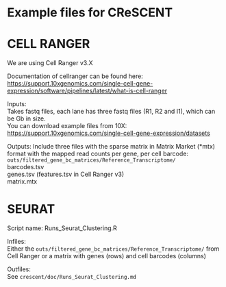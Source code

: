 # Example files for CReSCENT

CELL RANGER
================

We are using Cell Ranger v3.X

Documentation of cellranger can be found here:
https://support.10xgenomics.com/single-cell-gene-expression/software/pipelines/latest/what-is-cell-ranger

Inputs: <br />
Takes fastq files, each lane has three fastq files (R1, R2 and I1), which can be Gb in size. <br />
You can download example files from 10X: <br />
https://support.10xgenomics.com/single-cell-gene-expression/datasets

Outputs:
Include three files with the sparse matrix in Matrix Market (*mtx) format with the mapped read counts per gene, per cell barcode: <br />
`outs/filtered_gene_bc_matrices/Reference_Transcriptome/` <br />
barcodes.tsv <br />
genes.tsv (features.tsv in Cell Ranger v3) <br />
matrix.mtx <br />

SEURAT
================

Script name: Runs_Seurat_Clustering.R

Infiles: <br />
Either the `outs/filtered_gene_bc_matrices/Reference_Transcriptome/` from Cell Ranger or a matrix with genes (rows) and cell barcodes (columns)

Outfiles: <br />
See `crescent/doc/Runs_Seurat_Clustering.md`
